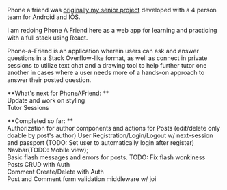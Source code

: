 Phone a friend was [originally my senior project](https://github.com/PhoneAFriend/android) developed with a 4 person team for Android and IOS.  
     
I am redoing Phone A Friend here as a web app for learning and practicing with a full stack using React.  
  
Phone-a-Friend is an application wherein users can ask and answer questions in a Stack Overflow-like format, as well as connect in private sessions to utilize text chat and a drawing tool to help further tutor one another in cases where a user needs more of a hands-on approach to answer their posted question.  
  

**What's next for PhoneAFriend:  **   
Update and work on styling    
Tutor Sessions  
            

**Completed so far: **    
Authorization for author components and actions for Posts (edit/delete only doable by post's author) 
User Registration/Login/Logout w/ next-session and passport (TODO: Set user to automatically login after register)  
Navbar(TODO: Mobile view);      
Basic flash messages and errors for posts.    TODO: Fix flash wonkiness  
Posts CRUD with Auth  
Comment Create/Delete with Auth  
Post and Comment form validation middleware w/ joi   

 
